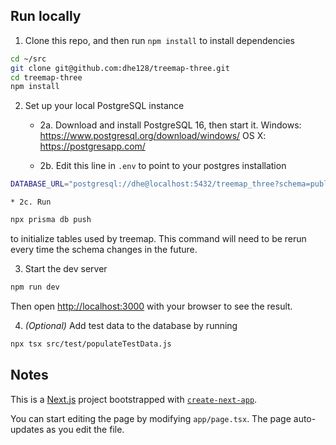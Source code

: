 


## Run locally

1. Clone this repo, and then run `npm install` to install dependencies
```bash
cd ~/src
git clone git@github.com:dhe128/treemap-three.git
cd treemap-three
npm install
```

2. Set up your local PostgreSQL instance
    * 2a. Download and install PostgreSQL 16, then start it. 
Windows: https://www.postgresql.org/download/windows/
OS X: https://postgresapp.com/

    * 2b. Edit this line in `.env` to point to your postgres installation
```bash
DATABASE_URL="postgresql://dhe@localhost:5432/treemap_three?schema=public"
```

    * 2c. Run
```bash
npx prisma db push
```
to initialize tables used by treemap. This command will need to be rerun every time the schema changes in the future.


3. Start the dev server

```bash
npm run dev
```
Then open [http://localhost:3000](http://localhost:3000) with your browser to see the result.

4. *(Optional)* Add test data to the database by running 
```bash
npx tsx src/test/populateTestData.js
```

## Notes

This is a [Next.js](https://nextjs.org/) project bootstrapped with [`create-next-app`](https://github.com/vercel/next.js/tree/canary/packages/create-next-app).

You can start editing the page by modifying `app/page.tsx`. The page auto-updates as you edit the file.
